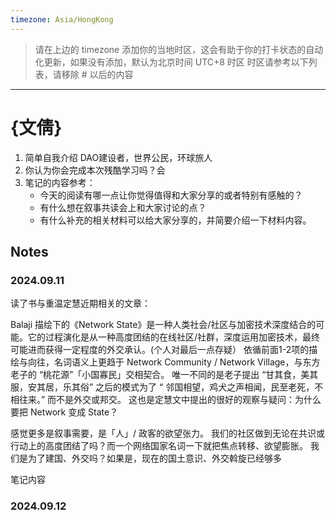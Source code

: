 ```yaml
---
timezone: Asia/HongKong
---
```


> 请在上边的 timezone 添加你的当地时区，这会有助于你的打卡状态的自动化更新，如果没有添加，默认为北京时间 UTC+8 时区
> 时区请参考以下列表，请移除 # 以后的内容

---

# {文倩}

1. 简单自我介绍 DAO建设者，世界公民，环球旅人
2. 你认为你会完成本次残酷学习吗？会
3. 笔记的内容参考：
   - 今天的阅读有哪一点让你觉得值得和大家分享的或者特别有感触的？
   - 有什么想在叙事共读会上和大家讨论的点？
   - 有什么补充的相关材料可以给大家分享的，并简要介绍一下材料内容。

## Notes

<!-- Content_START -->

### 2024.09.11
读了书与重温定慧近期相关的文章：

Balaji 描绘下的《Network State》是一种人类社会/社区与加密技术深度结合的可能。它的过程演化是从一种高度团结的在线社区/社群，深度运用加密技术，最终可能进而获得一定程度的外交承认。(个人对最后一点存疑）
依循前面1-2项的描绘与向往，名词语义上更趋于 Network Community / Network Village，与东方老子的 “桃花源”「小国寡民」交相契合。
唯一不同的是老子提出 “甘其食，美其服，安其居，乐其俗” 之后的模式为了 “ 邻国相望，鸡犬之声相闻，民至老死，不相往来。” 而不是外交或邦交。
这也是定慧文中提出的很好的观察与疑问：为什么要把 Network 变成 State？

感觉更多是叙事需要，是「人」/ 政客的欲望张力。
我们的社区做到无论在共识或行动上的高度团结了吗？而一个网络国家名词一下就把焦点转移、欲望膨胀。
我们是为了建国、外交吗？如果是，现在的国土意识、外交斡旋已经够多


笔记内容

### 2024.09.12


<!-- Content_END -->

